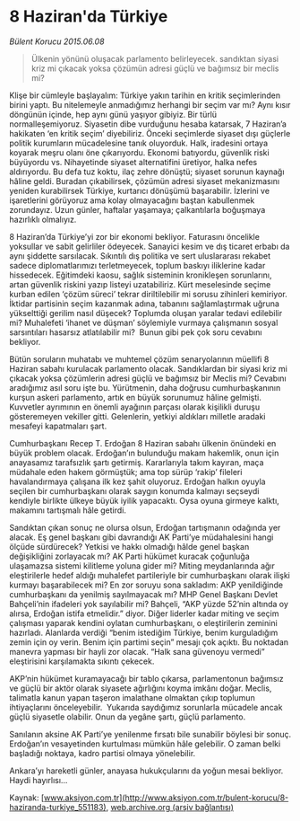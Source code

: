 # 8 Haziran'da Türkiye

*Bülent Korucu 2015.06.08*

<div class="pNewsDetailMainContent ctx_content" itemprop="articleBody">
 <blockquote>
  <p>
   Ülkenin yönünü oluşacak parlamento belirleyecek. sandıktan siyasi kriz mi çıkacak yoksa çözümün adresi güçlü ve bağımsız bir meclis mi?
  </p>
 </blockquote>
 <p>
  Klişe bir cümleyle başlayalım: Türkiye yakın tarihin en kritik seçimlerinden birini yaptı. Bu nitelemeyle anmadığımız herhangi bir seçim var mı? Aynı kısır döngünün içinde, hep aynı günü yaşıyor gibiyiz. Bir türlü normalleşemiyoruz. Siyasetin dibe vurduğunu hesaba katarsak, 7 Haziran’a hakikaten ‘en kritik seçim’ diyebiliriz. Önceki seçimlerde siyaset dışı güçlerle politik kurumların mücadelesine tanık oluyorduk. Halk, iradesini ortaya koyarak meşru olanı öne çıkarıyordu. Ekonomi batıyordu, güvenlik riski büyüyordu vs. Nihayetinde siyaset alternatifini üretiyor, halka nefes aldırıyordu. Bu defa tuz koktu, ilaç zehre dönüştü; siyaset sorunun kaynağı hâline geldi. Buradan çıkabilirsek, çözümün adresi siyaset mekanizmasını yeniden kurabilirsek Türkiye, kurtarıcı dönüşümü başarabilir. İzlerini ve işaretlerini görüyoruz ama kolay olmayacağını baştan kabullenmek zorundayız. Uzun günler, haftalar yaşamaya; çalkantılarla boğuşmaya hazırlıklı olmalıyız.
 </p>
 <p>
  8 Haziran’da Türkiye’yi zor bir ekonomi bekliyor. Faturasını öncelikle yoksullar ve sabit gelirliler ödeyecek. Sanayici kesim ve dış ticaret erbabı da aynı şiddette sarsılacak. Sıkıntılı dış politika ve sert uluslararası rekabet sadece diplomatlarımızı terletmeyecek, toplum baskıyı iliklerine kadar hissedecek. Eğitimdeki kaosu, sağlık sisteminin kronikleşen sorunlarını, artan güvenlik riskini yazıp listeyi uzatabiliriz. Kürt meselesinde seçime kurban edilen ‘çözüm süreci’ tekrar diriltilebilir mi sorusu zihinleri kemiriyor. İktidar partisinin seçim kazanmak adına, tabanını sağlamlaştırmak uğruna yükselttiği gerilim nasıl düşecek? Toplumda oluşan yaralar tedavi edilebilir mi? Muhalefeti ‘ihanet ve düşman’ söylemiyle vurmaya çalışmanın sosyal sarsıntıları hasarsız atlatılabilir mi?  Bunun gibi pek çok soru cevabını bekliyor.
 </p>
 <p>
  Bütün soruların muhatabı ve muhtemel çözüm senaryolarının müellifi 8 Haziran sabahı kurulacak parlamento olacak. Sandıklardan bir siyasi kriz mi çıkacak yoksa çözümlerin adresi güçlü ve bağımsız bir Meclis mi? Cevabını aradığımız asıl soru işte bu. Yürütmenin, daha doğrusu cumhurbaşkanının kurşun askeri parlamento, artık en büyük sorunumuz hâline gelmişti. Kuvvetler ayrımının en önemli ayağının parçası olarak kişilikli duruşu gösteremeyen vekiller gitti. Gelenlerin, yetkiyi aldıkları milletle aradaki mesafeyi kapatmaları şart.
 </p>
 <p>
  Cumhurbaşkanı Recep T. Erdoğan 8 Haziran sabahı ülkenin önündeki en büyük problem olacak. Erdoğan’ın bulunduğu makam hakemlik, onun için anayasamız tarafsızlık şartı getirmiş. Kararlarıyla takım kayıran, maça müdahale eden hakem görmüştük; ama top sürüp ‘rakip’ fileleri havalandırmaya çalışana ilk kez şahit oluyoruz. Erdoğan halkın oyuyla seçilen bir cumhurbaşkanı olarak saygın konumda kalmayı seçseydi kendiyle birlikte ülkeye büyük iyilik yapacaktı. Oysa oyuna girmeye kalktı, makamını tartışmalı hâle getirdi.
 </p>
 <p>
  Sandıktan çıkan sonuç ne olursa olsun, Erdoğan tartışmanın odağında yer alacak. Eş genel başkanı gibi davrandığı AK Parti’ye müdahalesini hangi ölçüde sürdürecek? Yetkisi ve hakkı olmadığı hâlde genel başkan değişikliğini zorlayacak mı? AK Parti hükümet kuracak çoğunluğa ulaşamazsa sistemi kilitleme yoluna gider mi? Miting meydanlarında ağır eleştirilerle hedef aldığı muhalefet partileriyle bir cumhurbaşkanı olarak ilişki kurmayı başarabilecek mi? En zor soruyu sona sakladım: AKP yenildiğinde cumhurbaşkanı da yenilmiş sayılmayacak mı? MHP Genel Başkanı Devlet Bahçeli’nin ifadeleri yok sayılabilir mi? Bahçeli, “AKP yüzde 52’nin altında oy alırsa, Erdoğan istifa etmelidir.” diyor. Diğer liderler kadar miting ve seçim çalışması yaparak kendini oylatan cumhurbaşkanı, o eleştirilerin zeminini hazırladı. Alanlarda verdiği “benim istediğim Türkiye, benim kurguladığım zemin için oy verin. Benim için partimi seçin” mesajı çok açıktı. Bu noktadan manevra yapması bir hayli zor olacak. “Halk sana güvenoyu vermedi” eleştirisini karşılamakta sıkıntı çekecek.
 </p>
 <p>
  AKP’nin hükümet kuramayacağı bir tablo çıkarsa, parlamentonun bağımsız ve güçlü bir aktör olarak siyasete ağırlığını koyma imkânı doğar. Meclis, talimatla kanun yapan taşeron imalathane olmaktan çıkıp toplumun ihtiyaçlarını önceleyebilir.  Yukarıda saydığımız sorunlarla mücadele ancak güçlü siyasetle olabilir. Onun da yegâne şartı, güçlü parlamento.
 </p>
 <p>
  Sanılanın aksine AK Parti’ye yenilenme fırsatı bile sunabilir böylesi bir sonuç. Erdoğan’ın vesayetinden kurtulması mümkün hâle gelebilir. O zaman belki başladığı noktaya, kadro partisi olmaya yönelebilir.
 </p>
 <p>
  Ankara’yı hareketli günler, anayasa hukukçularını da yoğun mesai bekliyor. Haydi hayırlısı...
 </p>
</div>


Kaynak: [www.aksiyon.com.tr](http://www.aksiyon.com.tr/bulent-korucu/8-haziranda-turkiye_551183), [web.archive.org (arşiv bağlantısı)](http://web.archive.org/web/20151220002304/http://www.aksiyon.com.tr/bulent-korucu/8-haziranda-turkiye_551183)
